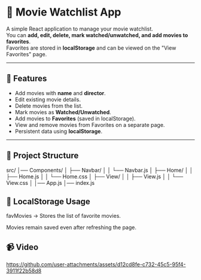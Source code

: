 # 🎥 Movie Watchlist App

A simple React application to manage your movie watchlist.  
You can **add, edit, delete, mark watched/unwatched, and add movies to favorites**.  
Favorites are stored in **localStorage** and can be viewed on the "View Favorites" page.

---

## 🚀 Features

- Add movies with **name** and **director**.
- Edit existing movie details.
- Delete movies from the list.
- Mark movies as **Watched/Unwatched**.
- Add movies to **Favorites** (saved in localStorage).
- View and remove movies from Favorites on a separate page.
- Persistent data using **localStorage**.

---

## 📂 Project Structure

src/
│── Components/
│ ├── Navbar/
│ │ └── Navbar.js
│ ├── Home/
│ │ ├── Home.js
│ │ └── Home.css
│ ├── View/
│ │ ├── View.js
│ │ └── View.css
│
│── App.js
│── index.js


## 💾 LocalStorage Usage

favMovies → Stores the list of favorite movies.

Movies remain saved even after refreshing the page.

## 📹  Video

https://github.com/user-attachments/assets/d12cd8fe-c732-45c5-95f4-3911f22b58d8




